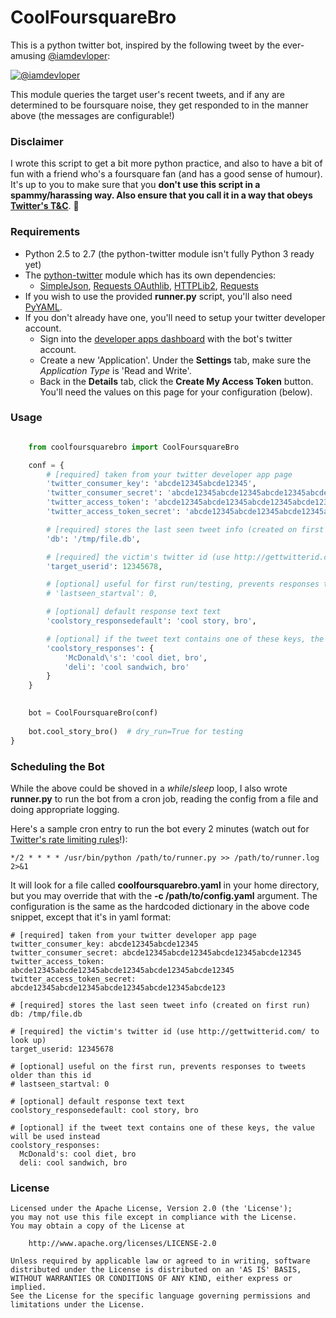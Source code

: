 # CoolFoursquareBro #

This is a python twitter bot, inspired by the following tweet by the ever-amusing [@iamdevloper](https://twitter.com/iamdevloper): 

[![@iamdevloper](http://barryoneill.github.io/CoolFoursquareBro/coolfoursquarebro_tweetref.png)](https://twitter.com/iamdevloper/statuses/400696778196275200)

This module queries the target user's recent tweets, and if any are determined to be foursquare 
noise, they get responded to in the manner above (the messages are configurable!)

### Disclaimer ###

I wrote this script to get a bit more python practice, and also to have a bit of fun with a friend 
who's a foursquare fan  (and has a good sense of humour).  It's up to you to make sure that you
**don't use this script in a spammy/harassing way.  Also ensure that you call it in a way that obeys 
[Twitter's T&C](https://dev.twitter.com/terms/api-terms)**. :hear_no_evil:   


### Requirements ###

* Python 2.5 to 2.7 (the python-twitter module isn't fully Python 3 ready yet) 
* The [python-twitter](https://github.com/bear/python-twitter) module which has its own dependencies:
	* [SimpleJson](http://cheeseshop.python.org/pypi/simplejson), [Requests OAuthlib](https://requests-oauthlib.readthedocs.org/en/latest/), [HTTPLib2](http://code.google.com/p/httplib2/), [Requests](http://docs.python-requests.org/en/latest/)
* If you wish to use the provided **runner.py** script, you'll also need [PyYAML](http://pyyaml.org/).
* If you don't already have one, you'll need to setup your twitter developer account.  
	* Sign into the [developer apps dashboard](https://dev.twitter.com/apps) with the bot's twitter account.  
	* Create a new 'Application'.  Under the **Settings** tab, make sure the *Application Type* is 'Read and Write'.  
  	* Back in the **Details** tab, click the **Create My Access Token** button.  You'll need the values on
  	  this page for your configuration (below). 



### Usage ###

```python

	from coolfoursquarebro import CoolFoursquareBro

    conf = {
        # [required] taken from your twitter developer app page
        'twitter_consumer_key': 'abcde12345abcde12345',
        'twitter_consumer_secret': 'abcde12345abcde12345abcde12345abcde12345',
        'twitter_access_token': 'abcde12345abcde12345abcde12345abcde12345abcde12345',
        'twitter_access_token_secret': 'abcde12345abcde12345abcde12345abcde12345abcde123',

        # [required] stores the last seen tweet info (created on first run)
        'db': '/tmp/file.db',

        # [required] the victim's twitter id (use http://gettwitterid.com/ to look up)
        'target_userid': 12345678,

        # [optional] useful for first run/testing, prevents responses to tweets older than this id
        # 'lastseen_startval': 0,

        # [optional] default response text text
        'coolstory_responsedefault': 'cool story, bro',

        # [optional] if the tweet text contains one of these keys, the value will be used instead
        'coolstory_responses': {
            'McDonald\'s': 'cool diet, bro',
            'deli': 'cool sandwich, bro'
        }
    }

	
    bot = CoolFoursquareBro(conf)
	 	
    bot.cool_story_bro()  # dry_run=True for testing 
}

```

### Scheduling the Bot ###

While the above could be shoved in a *while*/*sleep* loop, I also wrote **runner.py** to run the
bot from a cron job, reading the config from a file and doing appropriate logging. 

Here's a sample cron entry to run the bot every 2 minutes (watch out for 
[Twitter's rate limiting rules](https://dev.twitter.com/docs/rate-limiting/1.1)!):

	*/2 * * * * /usr/bin/python /path/to/runner.py >> /path/to/runner.log 2>&1
	
It will look for a file called **coolfoursquarebro.yaml** in your home directory, 
but you may override that with the **-c /path/to/config.yaml** argument.   The configuration 
is the same as the hardcoded dictionary in the above code snippet, except that it's  in yaml format:

	# [required] taken from your twitter developer app page
	twitter_consumer_key: abcde12345abcde12345
	twitter_consumer_secret: abcde12345abcde12345abcde12345abcde12345
	twitter_access_token: abcde12345abcde12345abcde12345abcde12345abcde12345
	twitter_access_token_secret: abcde12345abcde12345abcde12345abcde12345abcde123
	
	# [required] stores the last seen tweet info (created on first run)
	db: /tmp/file.db
	
	# [required] the victim's twitter id (use http://gettwitterid.com/ to look up)
	target_userid: 12345678
	
	# [optional] useful on the first run, prevents responses to tweets older than this id
	# lastseen_startval: 0
	
	# [optional] default response text text
	coolstory_responsedefault: cool story, bro
	
	# [optional] if the tweet text contains one of these keys, the value will be used instead
	coolstory_responses:
	  McDonald's: cool diet, bro
	  deli: cool sandwich, bro
	

### License ###
	
	
	Licensed under the Apache License, Version 2.0 (the 'License');
	you may not use this file except in compliance with the License.
	You may obtain a copy of the License at
	
	    http://www.apache.org/licenses/LICENSE-2.0
	
	Unless required by applicable law or agreed to in writing, software
	distributed under the License is distributed on an 'AS IS' BASIS,
	WITHOUT WARRANTIES OR CONDITIONS OF ANY KIND, either express or implied.
	See the License for the specific language governing permissions and
	limitations under the License.







